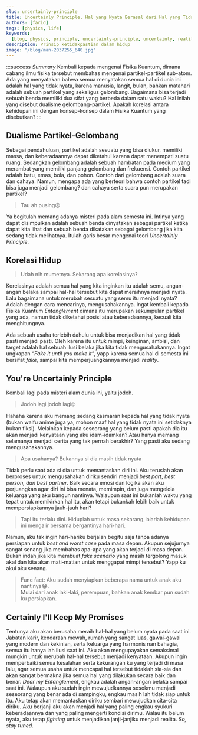 ```yaml
---
slug: uncertainly-principle
title: Uncertainly Principle, Hal yang Nyata Berasal dari Hal yang Tidak Nyata
authors: [farid]
tags: [physics, life]
keywords:
  [blog, physics, principle, uncertainly-principle, uncertainly, reality, love]
description: Prinsip ketidakpastian dalam hidup
image: "/blog/man-2037255_640.jpg"
---
```


:::success _Summary_
Kembali kepada mengenai Fisika Kuantum, dimana cabang ilmu fisika tersebut membahas mengenai partikel-partikel sub-atom. Ada yang
menyatakan bahwa semua menyatakan semua hal di dunia ini adalah hal yang tidak nyata, karena manusia, langit, bulan, bahkan matahari adalah
sebuah partikel yang sekaligus gelombang. Bagaimana bisa terjadi sebuah benda memiliki dua sifat yang berbeda dalam satu waktu? Hal inilah
yang disebut dualisme gelombang-partikel. Apakah korelasi antara kehidupan ini dengan konsep-konsep dalam Fisika Kuantum yang disebutkan?
:::

<!--truncate-->

## Dualisme Partikel-Gelombang

Sebagai pendahuluan, partikel adalah sesuatu yang bisa diukur, memiliki massa, dan keberadaannya dapat diketahui karena dapat menempati
suatu ruang. Sedangkan gelombang adalah sebuah hambatan pada medium yang merambat yang memiliki panjang gelombang dan frekuensi. Contoh
partikel adalah batu, emas, bola, dan pohon. Contoh dari gelombang adalah suara dan cahaya. Namun, mengapa ada yang berteori bahwa contoh
partikel tadi bisa juga menjadi gelombang? dan cahaya serta suara pun merupakan partikel?

> Tau ah pusing😣

Ya begitulah memang adanya misteri pada alam semesta ini. Intinya yang dapat disimpulkan adalah sebuah benda dinyatakan sebagai partikel
ketika dapat kita lihat dan sebuah benda dikatakan sebagai gelombang jika kita sedang tidak melihatnya. Itulah garis besar mengenai teori
_Uncertainly Principle_.

## Korelasi Hidup

> Udah nih mumetnya. Sekarang apa korelasinya?

Korelasinya adalah semua hal yang kita inginkan itu adalah semu, angan-angan belaka sampai hal-hal tersebut kita dapat meraihnya menjadi
nyata. Lalu bagaimana untuk merubah sesuatu yang semu itu menjadi nyata? Adalah dengan cara mencarinya, mengusahakannya.
Ingat kembali kepada Fisika Kuantum _Entanglement_ dimana itu merupakan sekumpulan partikel yang ada, namun tidak diketahui posisi atau
keberadaannya, kecuali kita menghitungnya.

Ada sebuah usaha terlebih dahulu untuk bisa menjadikan hal yang tidak pasti menjadi pasti. Oleh karena itu untuk mimpi, keinginan, ambisi,
dan target adalah hal sebuah ilusi belaka jika kita tidak mengusahakannya. Ingat ungkapan _“Fake it until you make it”_, yapp karena semua
hal di semesta ini bersifat _fake_, sampai kita memperjuangkannya menjadi _reality_.

## You're Uncertainly Principle

Kembali lagi pada misteri alam dunia ini, yaitu jodoh.

> Jodoh lagi jodoh lagi🙄

Hahaha karena aku memang sedang kasmaran kepada hal yang tidak nyata (bukan waifu anime juga ya, mohon maaf hal yang tidak nyata ini
setidaknya bukan fiksi). Melainkan kepada seseorang yang belum pasti apakah dia itu akan menjadi kenyataan yang aku idam-idamkan?
Atau hanya memang selamanya menjadi cerita yang tak pernah berakhir? Yang pasti aku sedang mengusahakannya.

> Apa usahanya? Bukannya si dia masih tidak nyata

Tidak perlu saat ada si dia untuk memantaskan diri ini. Aku teruslah akan berproses untuk mengusahakan diriku sendiri menjadi _best part_,
_best person, dan best partner_. Baik secara emosi dan logika akan aku perjuangkan agar diri ini bisa menata, memimpin, dan juga
mengelola keluarga yang aku bangun nantinya. Walaupun saat ini bukanlah waktu yang tepat untuk memikirkan hal itu, akan tetapi bukankah
lebih baik untuk mempersiapkannya jauh-jauh hari?

> Tapi itu terlalu dini. Hiduplah untuk masa sekarang, biarlah kehidupan ini mengalir bersama bergantinya hari-hari.

Namun, aku tak ingin hari-hariku berjalan begitu saja tanpa adanya persiapan untuk _best and worst case_ pada masa depan. Akupun
sejujurnya sangat senang jika membahas apa-apa yang akan terjadi di masa depan. Bukan indah jika kita membuat _fake scenario_ yang
masih tergolong masuk akal dan kita akan mati-matian untuk menggapai mimpi tersebut? Yapp ku akui aku senang.

> Func fact: Aku sudah menyiapkan beberapa nama untuk anak aku nantinya😂. <br />
> Mulai dari anak laki-laki, perempuan, bahkan anak kembar pun sudah ku persiapkan.

## Certainly I'll Keep My Promises

Tentunya aku akan berusaha meraih hal-hal yang belum nyata pada saat ini. Jabatan karir, kendaraan mewah, rumah yang sangat luas,
gawai-gawai yang modern dan kekinian, serta keluarga yang harmonis nan bahagia, semua itu hanya lah ilusi saat ini. Aku akan mengupayakan
semaksimal mungkin untuk merubah hal-hal tersebut menjadi kenyataan. Akupun ingin memperbaiki semua kesalahan serta kekurangan ku yang
terjadi di masa lalu, agar semua usaha untuk mencapai hal tersebut tidaklah sia-sia dan akan sangat bermakna jika semua hal yang dilakukan
secara baik dan benar. _Dear my Entanglement_, engkau adalah angan-angan belaka sampai saat ini. Walaupun aku sudah ingin mewujudkannya
sosokmu menjadi seseorang yang benar ada di sampingku, engkau masih lah tidak siap untuk itu. Aku tetap akan memantaskan diriku sembari
mewujudkan cita-cita diriku. Aku berjanji aku akan menjadi hal yang paling engkau syukuri keberadaannya dan yang paling mengerti kondisi
dirimu. Walau itu belum nyata, aku tetap _fighting_ untuk menjadikan janji-janjiku menjadi realita. _So, stay tuned_.
